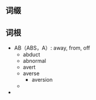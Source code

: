 
## 词缀
## 词根
+ AB（ABS，A）: away, from, off
	+ abduct
	+ abnormal
	+ avert
	+ averse
		+ aversion
	+ 
+ 